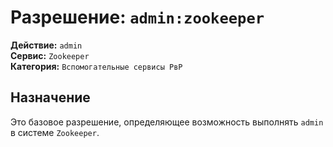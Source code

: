 # Разрешение: `admin:zookeeper`

**Действие:** `admin`  
**Сервис:** `Zookeeper`  
**Категория:** `Вспомогательные сервисы РвР`

## Назначение
Это базовое разрешение, определяющее возможность выполнять `admin` в системе `Zookeeper`.
